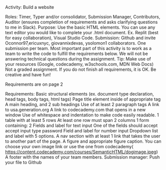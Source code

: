 Activity: Build a website


Roles: Timer, Typer and/or consolidator, Submission Manager, Contributors, Auditor (ensures completion of requirements and asks clarifying questions to me in Slack).
Purpose: Use the basic  HTML elements. 
You can use any text editor you would like to complete your .html document. Ex. Replit (best for easy collaboration), Visual Studio Code.
 Submission: Github and invite Oconnor97,ericuxnyc, giovannixdevas, ysolomon1 collaborators. One submission per team. 
Most important part of this activity is to work as a team to write the code to fulfill the requirements below.
We will not be answering technical questions during the assignment. 
Tip: Make use of your resources (Google, codecademy, w3schools.com, MDN Web Docs)
Not a graded assignment. If you do not finish all requirements, it is OK.
Be creative and have fun!

Requirements are on page 2









Requirements:
Basic structural elements (ex. document type declaration, head tags, body tags, html tags)
Page title element inside of appropriate tag
A main heading, and 2 sub headings
Use of at least 2 paragraph tags
A link to usa.generation.org
A link to codecademy.com that opens in a new window
Use of whitespace and indentation to make code easily readable.
1 table with at least 5 rows
At least one row must span 2 columns
1 form containing:
2 Fields and label for text input
One of the fields should accept accept input type password
Field and label for number input 
Dropdown list and label with 5 options.
A nav section with at least 1 link that takes the user to another part of the page.
A figure and appropriate figure caption. You can choose your own image link or use the one from codecademy(    https://content.codecademy.com/courses/SemanticHTML/dogimage.jpeg)
A footer with the names of your team members.
Submission manager: Push your file to Github

